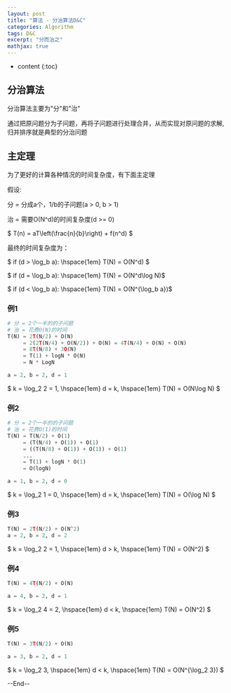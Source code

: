```yaml
---
layout: post
title: "算法 - 分治算法D&C"
categories: Algorithm
tags: D&C
excerpt: "分而治之"
mathjax: true
---
```


* content
{:toc}

## 分治算法

分治算法主要为"分"和"治"

通过把原问题分为子问题，再将子问题进行处理合并，从而实现对原问题的求解, 归并排序就是典型的分治问题

## 主定理

为了更好的计算各种情况的时间复杂度，有下面主定理

假设:

分 = 分成a个，1/b的子问题(a > 0, b > 1)

治 = 需要O(N^d)的时间复杂度(d >= 0)


$  T(n) = aT\left(\frac{n}{b}\right) + f(n^d) $

最终的时间复杂度为：

$ if (d > \log_b a): \hspace{1em} T(N) = O(N^d) $

$ if (d = \log_b a): \hspace{1em} T(N) = O(N^d\log N)$

$ if (d < \log_b a): \hspace{1em} T(N) = O(N^{\log_b a})$

### 例1

```python
# 分 = 2个一半的的子问题
# 治 = 花费O(N)的时间
T(N) = 2T(N/2) + O(N)
     = 2(2T(N/4) + O(N/2)) + O(N) = 4T(N/4) + O(N) + O(N) 
     = 8T(N/8) + 3O(N)
     = T(1) + logN * O(N)
     = N * LogN

a = 2, b = 2, d = 1
```
$ k = \log_2 2 = 1, \hspace{1em} d = k, \hspace{1em} T(N) = O(N\log N) $


### 例2

```python
# 分 = 2个一半的的子问题
# 治 = 花费O(1)的时间
T(N) = T(N/2) + O(1)
     = (T(N/4) + O(1)) + O(1)
     = ((T(N/8) + O(1)) + O(1)) + O(1)
     ...
     = T(1) + logN * O(1)
     = O(logN)

a = 1, b = 2, d = 0
```

$ k = \log_2 1 = 0, \hspace{1em} d = k, \hspace{1em} T(N) = O(\log N) $

### 例3

```python
T(N) = 2T(N/2) + O(N^2)
a = 2, b = 2, d = 2
```
$ k = \log_2 2 = 1, \hspace{1em} d > k, \hspace{1em} T(N) = O(N^2) $

### 例4

```python
T(N) = 4T(N/2) + O(N)

a = 4, b = 2, d = 1
```

$ k = \log_2 4 = 2, \hspace{1em} d < k, \hspace{1em} T(N) = O(N^2) $

### 例5

```python
T(N) = 3T(N/2) + O(N)

a = 3, b = 2, d = 1
```

$ k = \log_2 3, \hspace{1em} d < k, \hspace{1em} T(N) = O(N^{\log_2 3}) $

--End--